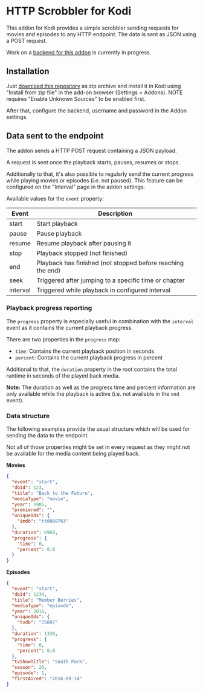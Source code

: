 # HTTP Scrobbler for Kodi

This addon for Kodi provides a simple scrobbler sending requests for movies and episodes to any HTTP endpoint. The data is sent as JSON using a POST request.

Work on a [backend for this addon](https://github.com/Programie/Tracky) is currently in progress.

## Installation

Just [download this repository](https://github.com/Programie/KodiAddon-HttpScrobbler/archive/refs/heads/main.zip) as zip archive and install it in Kodi using "Install from zip file" in the add-on browser (Settings > Addons). NOTE requires "Enable Unknown Sources" to be enabled first.

After that, configure the backend, username and password in the Addon settings.

## Data sent to the endpoint

The addon sends a HTTP POST request containing a JSON payload.

A request is sent once the playback starts, pauses, resumes or stops.

Additionally to that, it's also possible to regularly send the current progress while playing movies or episodes (i.e. not paused). This feature can be configured on the "Interval" page in the addon settings.

Available values for the `event` property:

| Event    | Description                                                 |
|----------|-------------------------------------------------------------|
| start    | Start playback                                              |
| pause    | Pause playback                                              |
| resume   | Resume playback after pausing it                            |
| stop     | Playback stopped (not finished)                             |
| end      | Playback has finished (not stopped before reaching the end) |
| seek     | Triggered after jumping to a specific time or chapter       |
| interval | Triggered while playback in configured interval             |

### Playback progress reporting

The `progress` property is especially useful in combination with the `interval` event as it contains the current playback progress.

There are two properties in the `progress` map:

- `time`: Contains the current playback position in seconds
- `percent`: Contains the current playback progress in percent

Additional to that, the `duration` property in the root contains the total runtime in seconds of the played back media.

**Note:** The duration as well as the progress time and percent information are only available while the playback is active (i.e. not available in the `end` event).

### Data structure

The following examples provide the usual structure which will be used for sending the data to the endpoint.

Not all of those properties might be set in every request as they might not be available for the media content being played back.

**Movies**

```json
{
  "event": "start",
  "dbId": 123,
  "title": "Back to the Future",
  "mediaType": "movie",
  "year": 1985,
  "premiered": "",
  "uniqueIds": {
    "imdb": "tt0088763"
  },
  "duration": 6960,
  "progress": {
    "time": 0,
    "percent": 0.0
  }
}
```

**Episodes**

```json
{
  "event": "start",
  "dbId": 1234,
  "title": "Member Berries",
  "mediaType": "episode",
  "year": 2016,
  "uniqueIds": {
    "tvdb": "75897"
  },
  "duration": 1330,
  "progress": {
    "time": 0,
    "percent": 0.0
  },
  "tvShowTitle": "South Park",
  "season": 20,
  "episode": 1,
  "firstAired": "2016-09-14"
}
```
